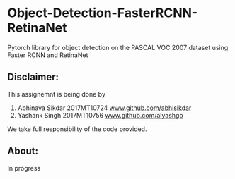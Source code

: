 # Object-Detection-FasterRCNN-RetinaNet
Pytorch library for object detection on the PASCAL VOC 2007 dataset using Faster RCNN and RetinaNet
## Disclaimer:
This assignemnt is being done by
  1) Abhinava Sikdar 2017MT10724 www.github.com/abhisikdar
  2) Yashank Singh 2017MT10756 www.github.com/alyashgo

We take full responsibility of the code provided.

## About:
In progress
